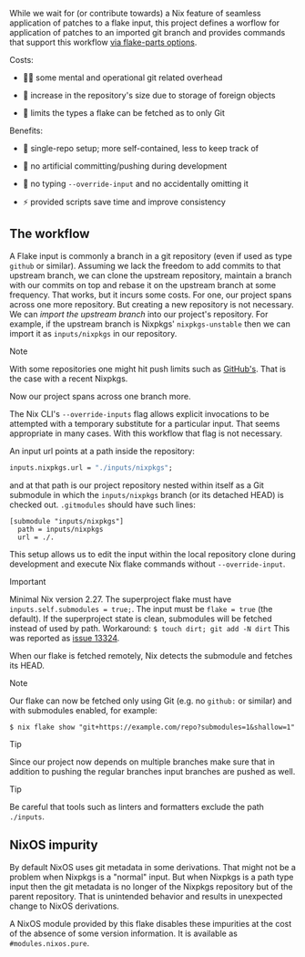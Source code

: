 While we wait for (or contribute towards)
a Nix feature of seamless application of patches to a flake input,
this project defines a worflow
for application of patches to an imported git branch
and provides commands that support this workflow
[via flake-parts options](https://flake.parts/options/input-branches.html).

Costs:

- 🤹‍♂️ some mental and operational git related overhead

- 🎈 increase in the repository's size due to storage of foreign objects

- 🔖 limits the types a flake can be fetched as to only Git

Benefits:

- 🐬 single-repo setup; more self-contained, less to keep track of

- 💃 no artificial committing/pushing during development

- 🕺 no typing `--override-input` and no accidentally omitting it

- ⚡ provided scripts save time and improve consistency

## The workflow

A Flake input is commonly a branch in a git repository
(even if used as type `github` or similar).
Assuming we lack the freedom to add commits to that upstream branch,
we can clone the upstream repository,
maintain a branch with our commits on top
and rebase it on the upstream branch at some frequency.
That works, but it incurs some costs.
For one, our project spans across one more repository.
But creating a new repository is not necessary.
We can _import the upstream branch_ into our project's repository.
For example, if the upstream branch is Nixpkgs' `nixpkgs-unstable`
then we can import it as `inputs/nixpkgs` in our repository.

> [!NOTE]
> With some repositories one might hit push limits such as
> [GitHub's](https://docs.github.com/en/get-started/using-git/troubleshooting-the-2-gb-push-limit).
> That is the case with a recent Nixpkgs.

Now our project spans across one branch more.

The Nix CLI's `--override-inputs` flag
allows explicit invocations to be attempted
with a temporary substitute for a particular input.
That seems appropriate in many cases.
With this workflow that flag is not necessary.

An input url points at a path inside the repository:

```nix
inputs.nixpkgs.url = "./inputs/nixpkgs";
```

and at that path
is our project repository nested within itself as a Git submodule
in which the `inputs/nixpkgs` branch (or its detached HEAD) is checked out.
`.gitmodules` should have such lines:

```
[submodule "inputs/nixpkgs"]
  path = inputs/nixpkgs
  url = ./.
```

This setup allows us to edit the input
within the local repository clone during development
and execute Nix flake commands without `--override-input`.

> [!IMPORTANT]
> Minimal Nix version 2.27.
> The superproject flake must have `inputs.self.submodules = true;`.
> The input must be `flake = true` (the default).
> If the superproject state is clean,
> submodules will be fetched instead of used by path.
> Workaround: `$ touch dirt; git add -N dirt`
> This was reported as [issue 13324](https://github.com/NixOS/nix/issues/13324).

When our flake is fetched remotely,
Nix detects the submodule and fetches its HEAD.

> [!NOTE]
> Our flake can now be fetched only using Git (e.g. no `github:` or similar)
> and with submodules enabled, for example:
>
> ```
> $ nix flake show "git+https://example.com/repo?submodules=1&shallow=1"
> ```

> [!TIP]
> Since our project now depends on multiple branches
> make sure that in addition to pushing the regular branches
> input branches are pushed as well.

> [!TIP]
> Be careful that tools such as linters and formatters
> exclude the path `./inputs`.

## NixOS impurity

By default NixOS uses git metadata in some derivations.
That might not be a problem when Nixpkgs is a "normal" input.
But when Nixpkgs is a path type input then the git metadata
is no longer of the Nixpkgs repository
but of the parent repository.
That is unintended behavior
and results in unexpected change to NixOS derivations.

A NixOS module provided by this flake disables these impurities
at the cost of the absence of some version information.
It is available as `#modules.nixos.pure`.
